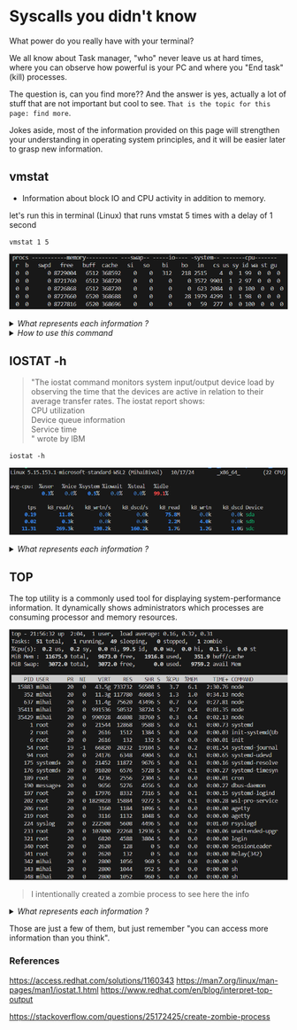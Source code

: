 # Syscalls you didn't know
What power do you really have with your terminal?

We all know about Task manager, "who" never leave us at hard times, where you can observe 
how powerful is your PC and where you "End task" (kill) processes. 

The question is, can you find more?? And the answer is yes, actually a lot of stuff 
that are not important but cool to see. `That is the topic for this page: find more`. 

Jokes aside, most of the information provided on this page will strengthen your understanding
in operating system principles, and it will be easier later to grasp new information.

## vmstat

- Information about block IO and CPU activity in addition to memory.

let's run this in terminal (Linux) that runs vmstat 5 times with a delay of 1 second
```shell
vmstat 1 5
```
![vmstat picture](/img/vmstat.png)

<details>
<summary><i>What represents each information ? </i></summary>

- **Procs**
    - `r`: The number of processes waiting for run time.
    - `b`: The number of processes in uninterruptible sleep.
- **Memory**

    - `swpd`: the amount of virtual memory used.
    - `free`: the amount of idle memory.
    - `buff`: the amount of memory used as buffers.
    - `cache`: the amount of memory used as cache.
    - `inact`: the amount of inactive memory. (-a option)
    - `active`: the amount of active memory. (-a option)
- **Swap**

    - `si`: Amount of memory swapped in from disk (/s).
    - `so`: Amount of memory swapped to disk (/s).
- **IO**
    - `bi`: Blocks received from a block device (blocks/s).
    - `bo`: Blocks sent to a block device (blocks/s).
- **System**
    - `in`: The number of interrupts per second, including the clock.
    - `cs`: The number of context switches per second.
- **CPU**  
  These are percentages of total CPU time.
    - `us`: Time spent running non-kernel code. (user time, including nice time)
    - `sy`: Time spent running kernel code. (system time)
    - `id`: Time spent idle. Prior to Linux 2.5.41, this includes IO-wait time.
    - `wa`: Time spent waiting for IO. Prior to Linux 2.5.41, included in idle.
    - `st`: Time stolen from a virtual machine. Prior to Linux 2.6.11, unknown.
</details>

<details>
<summary><i>How to use this command</i></summary>

`usage: vmstat [-V] [-n] [delay [count]]`   
-V prints version.   
-n causes the headers not to be reprinted regularly.  
-a print inactive/active page stats.   
-d prints disk statistics  
-D prints disk table  
-p prints disk partition statistics  
-s prints vm table  
-m prints slabinfo  
-S unit size   
delay is the delay between updates in seconds.  
unit size k:1000 K:1024 m:1000000 M:1048576 (default is K)   
count is the number of updates.  

</details>

## IOSTAT -h

> "The iostat command monitors system input/output device load by observing the time that the devices are active in relation to their average transfer rates.
> The iostat report shows:   
> CPU utilization   
> Device queue information   
> Service time  
> " wrote by IBM

```shell
iostat -h
```
![iostat picture](/img/iostat.png)

<details>
<summary><i>What represents each information ?</i></summary>

`%user`  Show  the  percentage  of CPU utilization that occurred while executing at the user level (application).

`%nice`  Show the percentage of CPU utilization that occurred while  executing  at  the user level with nice priority.

`%system`Show  the  percentage  of CPU utilization that occurred while executing at the system level (kernel).

`%iowait` Show the percentage of time that the CPU or CPUs were idle  during  which  the system had an outstanding disk I/O request.

`%steal` Show  the  percentage  of time spent in involuntary wait by the virtual CPU or CPUs while the hypervisor was servicing another virtual processor.

`%idle`  Show the percentage of time that the CPU or CPUs were idle and the system  did not have an outstanding disk I/O request.

`Device` : The device/partition name is listed in /dev directory.   
`tps` : The number of transfers per second that were issued to the device. Higher tps means the processor is busier.   
`Blk_read/s` : It shows the amount of data read from the device expressed in a number of blocks (kilobytes, megabytes) per second.   
`Blk_wrtn/s` : The amount of data written to the device expressed in a number of blocks (kilobytes, megabytes) per second.   
`Blk_read` : It shows the total number of blocks read.   
`Blk_wrtn` : It shows the total number of blocks written.  


`hdX` — ATA hard disk, pre-libata. You'll only see this with old distros (probably based on Linux 2.4.x or older)
`sdX` — "SCSI" hard disk. Also includes SATA and SAS. And IDE disks using libata (on any recent distro).
`hdXY, sdXY` — Partition on the hard disk hdX or sdX.
`loopX` — Loopback device, used for mounting disk images, etc.
`loopXpY` — Partitions on the loopback device loopX; used when mounting an image of a complete hard drive, etc.
`scdX, srX` — "SCSI" CD, using same weird definition of "SCSI". Also includes DVD, Blu-ray, etc.
`mdX` — Linux MDraid
`dm-X`— Device Mapper. Use -N to see what these are, or ls -l /dev/mapper. Device Mapper underlies LVM2 and dm-crypt. If y

**Easter egg : run the command iostat -p ALL -h**

</details>

## TOP
The top utility is a commonly used tool for displaying system-performance information. 
It dynamically shows administrators which processes are consuming processor and memory resources.

![img.png](../../static/img/top.png)

> I intentionally created a zombie process to see here the info 

<details>
<summary><i>What represents each information ?</i></summary>

- us is the percent of time spent running user processes.
- sy is the percent of time spent running the kernel.
- ni is the percent of time spent running processes with manually configured nice values.
- id is the percent of time idle (if low, CPU may be overworked).
- wa is the percent of wait time (if high, CPU is waiting for I/O access).
- hi is the percent of time managing hardware interrupts.
- si is the percent of time managing software interrupts.
- st is the percent of virtual CPU time waiting for access to physical CPU.   

mebibyte (and similar units, such as kibibytes and gibibytes) differs slightly from measurements such as megabytes. Mebibytes are based on 1024 units, and megabytes are based on 1000 units (decimal).

- PID: Shows task’s unique process id.
- PR: The process’s priority. The lower the number, the higher the priority.
- VIRT: Total virtual memory used by the task.
- USER: User name of owner of task.
- %CPU: Represents the CPU usage.
- TIME+: CPU Time, the same as ‘TIME’, but reflecting more granularity through hundredths of a second.
- SHR: Represents the Shared Memory size (kb) used by a task.
- NI: Represents a Nice Value of task. A Negative nice value implies higher priority, and positive Nice value means lower priority.
- %MEM: Shows the Memory usage of task.
- RES: How much physical RAM the process is using, measured in kilobytes.
- COMMAND: The name of the command that started the process.

</details>

Those are just a few of them, but just remember "you can access more information than you think".

### References 
https://access.redhat.com/solutions/1160343
https://man7.org/linux/man-pages/man1/iostat.1.html
https://www.redhat.com/en/blog/interpret-top-output

https://stackoverflow.com/questions/25172425/create-zombie-process
